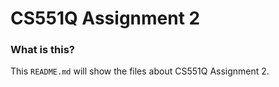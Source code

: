 # CS551Q Assignment 2

### What is this?
This `README.md` will show the files about CS551Q Assignment 2.

